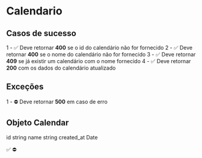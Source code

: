 # Calendario

## Casos de sucesso

1 - ✅ Deve retornar **400** se o id do calendário não for fornecido
2 - ✅ Deve retornar **400** se o nome do calendário não for fornecido
3 - ✅ Deve retornar **409** se já existir um calendário com o nome fornecido
4 - ✅ Deve retornar **200** com os dados do calendário atualizado


## Exceções
1 - ⛔ Deve retornar **500** em caso de erro

## Objeto Calendar
id string
name string
created_at Date


✅
⛔